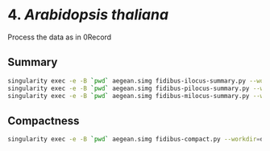 # 4. *Arabidopsis thaliana*
Process the data as in 0Record

## Summary
```bash
singularity exec -e -B `pwd` aegean.simg fidibus-ilocus-summary.py --workdir=data/ --outfmt=tsv Att6 Atha At11
singularity exec -e -B `pwd` aegean.simg fidibus-pilocus-summary.py --workdir=data/ --outfmt=tsv Att6 Atha At11
singularity exec -e -B `pwd` aegean.simg fidibus-milocus-summary.py --workdir=data/ --outfmt=tsv Att6 Atha At11
```

## Compactness
```bash
singularity exec -e -B `pwd` aegean.simg fidibus-compact.py --workdir=data/ --length=1000000 --iqnt=0.95 Att6 Atha At11 > phisigma-Atha.tsv
```
